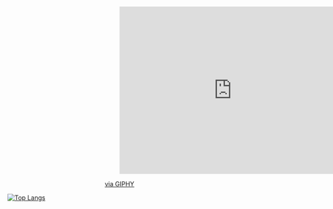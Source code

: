 <div id="header" align="center">
  <div style="width:100%;height:0;padding-bottom:75%;position:relative;"><iframe src="https://giphy.com/embed/hpXdHPfFI5wTABdDx9" width="100%" height="100%" style="position:absolute" frameBorder="0" class="giphy-embed" allowFullScreen></iframe></div><p><a href="https://giphy.com/gifs/scaler-official-computer-laptop-hello-world-hpXdHPfFI5wTABdDx9">via GIPHY</a></p>
</div>


[![Top Langs](https://github-readme-stats.vercel.app/api/top-langs/?username=BeatrizMatsushita&layout=donut)](https://github.com/anuraghazra/github-readme-stats)
